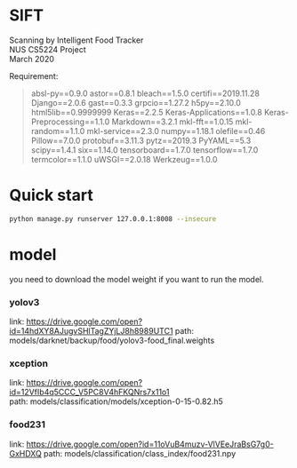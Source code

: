 # SIFT
Scanning by Intelligent Food Tracker  
NUS CS5224 Project  
March 2020  

Requirement:
> absl-py==0.9.0
astor==0.8.1
bleach==1.5.0
certifi==2019.11.28
Django==2.0.6
gast==0.3.3
grpcio==1.27.2
h5py==2.10.0
html5lib==0.9999999
Keras==2.2.5
Keras-Applications==1.0.8
Keras-Preprocessing==1.1.0
Markdown==3.2.1
mkl-fft==1.0.15
mkl-random==1.1.0
mkl-service==2.3.0
numpy==1.18.1
olefile==0.46
Pillow==7.0.0
protobuf==3.11.3
pytz==2019.3
PyYAML==5.3
scipy==1.4.1
six==1.14.0
tensorboard==1.7.0
tensorflow==1.7.0
termcolor==1.1.0
uWSGI==2.0.18
Werkzeug==1.0.0  

# Quick start
```bash
python manage.py runserver 127.0.0.1:8008 --insecure
```


# model
you need to download the model weight if you want to run the model.
### yolov3
link: https://drive.google.com/open?id=14hdXY8AJugvSHlTagZYjLJ8h8989UTC1
path: models/darknet/backup/food/yolov3-food_final.weights  

### xception
link: https://drive.google.com/open?id=12VfIb4q5CCC_V5PC8V4hFKQNrs7x11o1  
path: models/classification/models/xception-0-15-0.82.h5

### food231
link: https://drive.google.com/open?id=11oVuB4muzv-VlVEeJraBsG7g0-GxHDXQ
path: models/classification/class_index/food231.npy

